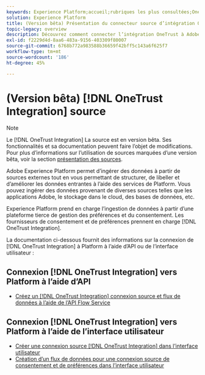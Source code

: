 ```yaml
---
keywords: Experience Platform;accueil;rubriques les plus consultées;OneTrust;onetrust;consentement;consentement et préférences;conformité
solution: Experience Platform
title: (Version bêta) Présentation du connecteur source d’intégration OneTrust
topic-legacy: overview
description: Découvrez comment connecter l’intégration OneTrust à Adobe Experience Platform à l’aide des API ou de l’interface utilisateur.
exl-id: f2229d4d-8aa6-483a-9156-403309f80007
source-git-commit: 6768b772a983588b36659f42bff5c143a6f625f7
workflow-type: tm+mt
source-wordcount: '186'
ht-degree: 45%

---
```


# (Version bêta) [!DNL OneTrust Integration] source

>[!NOTE]
>
>Le [!DNL OneTrust Integration] La source est en version bêta. Ses fonctionnalités et sa documentation peuvent faire l’objet de modifications. Pour plus d’informations sur l’utilisation de sources marquées d’une version bêta, voir la section [présentation des sources](../../home.md#terms-and-conditions).

Adobe Experience Platform permet d’ingérer des données à partir de sources externes tout en vous permettant de structurer, de libeller et d’améliorer les données entrantes à l’aide des services de Platform. Vous pouvez ingérer des données provenant de diverses sources telles que les applications Adobe, le stockage dans le cloud, des bases de données, etc.

Experience Platform prend en charge l’ingestion de données à partir d’une plateforme tierce de gestion des préférences et du consentement. Les fournisseurs de consentement et de préférences prennent en charge [!DNL OneTrust Integration].

La documentation ci-dessous fournit des informations sur la connexion de [!DNL OneTrust Integration] à Platform à l’aide d’API ou de l’interface utilisateur :

## Connexion [!DNL OneTrust Integration] vers Platform à l’aide d’API

- [Créez un [!DNL OneTrust Integration] connexion source et flux de données à l’aide de l’API Flow Service](../../tutorials/api/create/consent-and-preferences/onetrust.md)

## Connexion [!DNL OneTrust Integration] vers Platform à l’aide de l’interface utilisateur

- [Créer une connexion source  [!DNL OneTrust Integration]  dans l’interface utilisateur](../../tutorials/ui/create/consent-and-preferences/onetrust.md)
- [Création d’un flux de données pour une connexion source de consentement et de préférences dans l’interface utilisateur](../../tutorials/ui/dataflow/consent-and-preferences.md)
